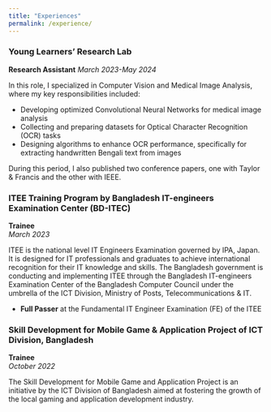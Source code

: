 ```yaml
---
title: "Experiences"
permalink: /experience/
---
```


### Young Learners’ Research Lab
**Research Assistant**
*March 2023-May 2024*

In this role, I specialized in Computer Vision and Medical Image Analysis, where my key responsibilities included:

- Developing optimized Convolutional Neural Networks for medical image analysis
- Collecting and preparing datasets for Optical Character Recognition (OCR) tasks
- Designing algorithms to enhance OCR performance, specifically for extracting handwritten Bengali text from images

During this period, I also published two conference papers, one with Taylor & Francis and the other with IEEE.


### ITEE Training Program by Bangladesh IT-engineers Examination Center (BD-ITEC)
**Trainee**  
*March 2023*  

ITEE is the national level IT Engineers Examination governed by IPA, Japan. It is designed for IT professionals and graduates to achieve international recognition for their IT knowledge and skills. The Bangladesh government is conducting and implementing ITEE through the Bangladesh IT-engineers Examination Center of the Bangladesh Computer Council under the umbrella of the ICT Division, Ministry of Posts, Telecommunications & IT.
- **Full Passer** at the Fundamental IT Engineer Examination (FE) of the ITEE

### Skill Development for Mobile Game & Application Project of ICT Division, Bangladesh
**Trainee**  
*October 2022*  

The Skill Development for Mobile Game and Application Project is an initiative by the ICT Division of Bangladesh aimed at fostering the growth of the local gaming and application development industry.



